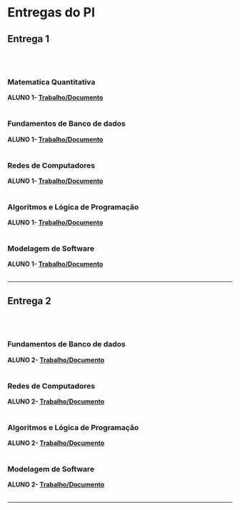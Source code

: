 # Entregas do PI

## Entrega 1
<br><br>

### Matematica Quantitativa

<b>ALUNO 1- [Trabalho/Documento](https://github.com/2025-1-NADS1/A-Projeto11/tree/main/documentos/Entrega%201/MatematicaDiscreta)</b>
<br><br>

### Fundamentos de Banco de dados


<b>ALUNO 1- [Trabalho/Documento](https://drive.google.com/file/d/1sYttvu-hKryiARgvatGRh9ZKFXzHNjSf/view?usp=drive_link)</b>
<br><br>

### Redes de Computadores


<b>ALUNO 1- [Trabalho/Documento](https://github.com/2025-1-NADS1/A-Projeto11/tree/main/documentos/Entrega%201/REDE_E_COMPUTADORES)</b>
<br><br>

### Algoritmos e Lógica de Programação

<b>ALUNO 1- [Trabalho/Documento](https://github.com/2025-1-NADS1/A-Projeto11/tree/main/documentos/Entrega%201/AlgoritimosLogicaDePrograma%C3%A7%C3%A3o)</b>
<br><br>

### Modelagem de Software

<b>ALUNO 1- [Trabalho/Documento](https://github.com/2025-1-NADS1/A-Projeto11/tree/main/documentos/Entrega%201/ModelagemDeSoftware)</b>
<br><br>

****
## Entrega 2
<br><br>

### Fundamentos de Banco de dados


<b>ALUNO 2- [Trabalho/Documento](https://github.com/2025-1-NADS1/A-Projeto11/tree/main/documentos/Entrega%202/Fundamento%20de%20Banco%20de%20Dados)</b>
<br><br>

### Redes de Computadores


<b>ALUNO 2- [Trabalho/Documento](https://github.com/2025-1-NADS1/A-Projeto11/tree/main/documentos/Entrega%202/Redes%20de%20Computadores)</b>
<br><br>

### Algoritmos e Lógica de Programação

<b>ALUNO 2- [Trabalho/Documento](https://github.com/2025-1-NADS1/A-Projeto11/tree/main/documentos/Entrega%202/Logica%20de%20Programa%C3%A7%C3%A3o%20e%20Algoritimos)</b>
<br><br>

### Modelagem de Software

<b>ALUNO 2- [Trabalho/Documento](https://github.com/2025-1-NADS1/A-Projeto11/tree/main/documentos/Entrega%202/Modelagem%20de%20Software)</b>
<br><br>

****
